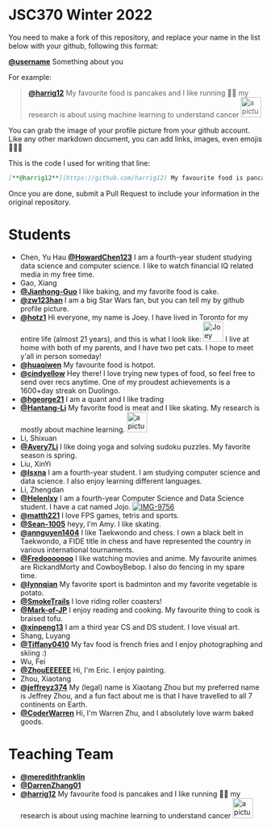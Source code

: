 # JSC370 Winter 2022

You need to make a fork of this repository, and replace your name in the list below with your github, following this format:

[**@username**]() Something about you

For example:

> [**@harrig12**](https://github.com/harrig12) My favourite food is pancakes and I like running 🏃‍♀️ my research is about using machine learning to understand cancer <img src="https://avatars.githubusercontent.com/u/23587234?s=400&u=ea93fb16bd1f0b9c3f1e0e420136e4a1919daff3&v=4" alt="a picture of me" width="40px">

You can grab the image of your profile picture from your github account. Like any other markdown document, you can add links, images, even emojis 🍋🍰🐸

This is the code I used for writing that line:

```md
[**@harrig12**](https://github.com/harrig12) My favourite food is pancakes and I like running 🏃‍♀️ my research is about using machine learning to understand cancer <img src="https://avatars.githubusercontent.com/u/23587234?s=400&u=ea93fb16bd1f0b9c3f1e0e420136e4a1919daff3&v=4" alt="a picture of me" width="40px">
```

Once you are done, submit a Pull Request to include your information in the original repository.

# Students


- Chen, Yu Hau [**@HowardChen123**](https://github.com/HowardChen123) I am a fourth-year student studying data science and computer science. I like to watch financial IQ related media in my free time.
- Gao, Xiang
- [**@Jianhong-Guo**](https://github.com/Jianhong-Guo) I like baking, and my favorite food is cake.
- [**@zw123han**](https://github.com/zw123han) I am a big Star Wars fan, but you can tell my by github profile picture.
- [**@hotz1**](https://github.com/hotz1) Hi everyone, my name is Joey. I have lived in Toronto for my entire life (almost 21 years), and this is what I look like: <img src="https://avatars.githubusercontent.com/u/64807070?s=400&u=db10a3c384fc732bb8d533b47c18d32ffd0feb30&v=4" alt="Joey Hotz" width="40px"> I live at home with both of my parents, and I have two pet cats. I hope to meet y'all in person someday!          
- [**@huaqiwen**](https://github.com/huaqiwen/) My favourite food is hotpot.
- [**@cindyellow**](https://github.com/cindyellow/) Hey there! I love trying new types of food, so feel free to send over recs anytime. One of my proudest achievements is a 1600+day streak on Duolingo.
- [**@hgeorge21**](https://github.com/hgeorge21/) I am a quant and I like trading  
- [**@Hantang-Li**](https://github.com/Hantang-Li) My favorite food is meat and I like skating. My research is mostly about machine learning. <img src="https://avatars.githubusercontent.com/u/27784582?s=400&v=4" alt="a picture of me" width="40px">        
- Li, Shixuan
- [**@Avery7Li**](https://github.com/Avery7Li) I like doing yoga and solving sudoku puzzles. My favorite season is spring.
- Liu, XinYi
- [**@lsxna**](https://github.com/lsxna/) I am a fourth-year student. I am studying computer science and data science. I also enjoy learning different languages.
- Li, Zhengdan
- [**@Helenlxy**](https://github.com/Helenlxy) I am a fourth-year Computer Science and Data Science student. I have a cat named Jojo. <a href="https://ibb.co/6JDwmmv"><img src="https://i.ibb.co/6JDwmmv/IMG-9756.jpg" alt="IMG-9756" border="0"></a>
- [**@matth221**](https://github.com/matth221/) I love FPS games, tetris and sports.
- [**@Sean-1005**](https://github.com/Sean-1005/) heyy, I'm Amy. I like skating.
- [**@annguyen1404**](https://github.com/annguyen1404/) I like Taekwondo and chess. I own a black belt in Taekwondo, a FIDE title in chess and have represented the country in various international tournaments.      
- [**@Fredooooooo**](https://github.com/Fredooooooo) I like watching movies and anime. My favourite animes are RickandMorty and CowboyBebop. I also do fencing in my spare time.
- [**@lynnqian**](https://github.com/lynnqian) My favorite sport is badminton and my favorite vegetable is potato.      
- [**@SmokeTrails**](https://github.com/SmokeTrails) I love riding roller coasters!
- [**@Mark-of-JP**](https://github.com/Mark-of-JP) I enjoy reading and cooking. My favourite thing to cook is braised tofu.
- [**@xinpeng13**](https://github.com/xinpeng13) I am a third year CS and DS student. I love visual art.
- Shang, Luyang
- [**@Tiffany0410**](https://github.com/Tiffany0410) My fav food is french fries and I enjoy photographing and skiing :)
- Wu, Fei
- [**@ZhouEEEEEE**](https://github.com/ZhouEEEEEE/) Hi, I'm Eric. I enjoy painting.
- Zhou, Xiaotang
- [**@jeffreyz374**](https://github.com/jeffreyz374) My (legal) name is Xiaotang Zhou but my preferred name is Jeffrey Zhou, and a fun fact about me is that I have travelled to all 7 continents on Earth.
- [**@CoderWarren**](https://https//github.com/CoderWarren/) Hi, I'm Warren Zhu, and I absolutely love warm baked goods.


# Teaching Team

- [**@meredithfranklin**](https://github.com/meredithfranklin)
- [**@DarrenZhang01**](https://github.com/@DarrenZhang01)
- [**@harrig12**](https://github.com/harrig12) My favourite food is pancakes and I like running 🏃‍♀️ my research is about using machine learning to understand cancer <img src="https://avatars.githubusercontent.com/u/23587234?s=400&u=ea93fb16bd1f0b9c3f1e0e420136e4a1919daff3&v=4" alt="a picture of me" width="40px">

